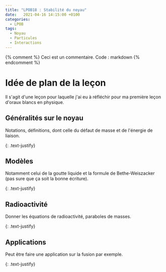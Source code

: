 ```yaml
---
title: "LPOB18 : Stabilité du noyau"
date:   2021-04-16 14:15:00 +0100
categories:
  - LPOB
tags:
  - Noyau
  - Particules
  - Interactions
---
```

{% comment %}
Ceci est un commentaire. Code : markdown
{% endcomment %}

# Idée de plan de la leçon
Il s'agit d'une leçon pour laquelle j'ai eu à réfléchir pour ma première leçon d'oraux blancs en physique.

## Généralités sur le noyau
Notations, définitions, dont celle du défaut de masse et de l'énergie de liaison.

{: .text-justify}

## Modèles 
Notamment celui de la goutte liquide et la formule de Bethe-Weiszacker (pas sure que ça soit la bonne écriture).

{: .text-justify}

## Radioactivité
Donner les équations de radioactivité, paraboles de masses.

{: .text-justify}

## Applications
Peut être faire une application sur la fusion par exemple.

{: .text-justify}
